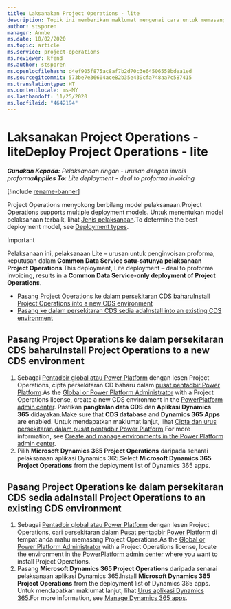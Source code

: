 ```yaml
---
title: Laksanakan Project Operations - lite
description: Topik ini memberikan maklumat mengenai cara untuk memasang pelaksanaan Lite Project Operations - urusan untuk penginvoisan proforma.
author: stsporen
manager: Annbe
ms.date: 10/02/2020
ms.topic: article
ms.service: project-operations
ms.reviewer: kfend
ms.author: stsporen
ms.openlocfilehash: d4ef905f875ac8af7b2d70c3e64506558bdea1ed
ms.sourcegitcommit: 573be7e36604ace82b35e439cfa748aa7c587415
ms.translationtype: HT
ms.contentlocale: ms-MY
ms.lasthandoff: 11/25/2020
ms.locfileid: "4642194"
---
```

# <a name="deploy-project-operations---lite"></a><span data-ttu-id="47184-103">Laksanakan Project Operations - lite</span><span class="sxs-lookup"><span data-stu-id="47184-103">Deploy Project Operations - lite</span></span>

<span data-ttu-id="47184-104">_**Gunakan Kepada:** Pelaksanaan ringan - urusan dengan invois proforma_</span><span class="sxs-lookup"><span data-stu-id="47184-104">_**Applies To:** Lite deployment - deal to proforma invoicing_</span></span>

[!include [rename-banner](~/includes/cc-data-platform-banner.md)]

<span data-ttu-id="47184-105">Project Operations menyokong berbilang model pelaksanaan.</span><span class="sxs-lookup"><span data-stu-id="47184-105">Project Operations supports multiple deployment models.</span></span> <span data-ttu-id="47184-106">Untuk menentukan model pelaksanaan terbaik, lihat [Jenis pelaksanaan](determine-deployment-type.md).</span><span class="sxs-lookup"><span data-stu-id="47184-106">To determine the best deployment model, see [Deployment types](determine-deployment-type.md).</span></span>


> [!IMPORTANT]
> <span data-ttu-id="47184-107">Pelaksanaan ini, pelaksanaan Lite – urusan untuk penginvoisan proforma, keputusan dalam **Common Data Service satu-satunya pelaksanaan Project Operations**.</span><span class="sxs-lookup"><span data-stu-id="47184-107">This deployment, Lite deployment – deal to proforma invoicing, results in a **Common Data Service-only deployment of Project Operations**.</span></span>

- [<span data-ttu-id="47184-108">Pasang Project Operations ke dalam persekitaran CDS baharu</span><span class="sxs-lookup"><span data-stu-id="47184-108">Install Project Operations into a new CDS environment</span></span>](#new)
- [<span data-ttu-id="47184-109">Pasang ke dalam persekitaran CDS sedia ada</span><span class="sxs-lookup"><span data-stu-id="47184-109">Install into an existing CDS environment</span></span>](#existing)



## <a name="install-project-operations-to-a-new-cds-environment"></a><a name="new"></a><span data-ttu-id="47184-110">Pasang Project Operations ke dalam persekitaran CDS baharu</span><span class="sxs-lookup"><span data-stu-id="47184-110">Install Project Operations to a new CDS environment</span></span>

1. <span data-ttu-id="47184-111">Sebagai [Pentadbir global atau Power Platform](https://docs.microsoft.com/power-platform/admin/global-service-administrators-can-administer-without-license) dengan lesen Project Operations, cipta persekitaran CD baharu dalam [pusat pentadbir Power Platform](https://admin.powerplatform.com).</span><span class="sxs-lookup"><span data-stu-id="47184-111">As the [Global or Power Platform Administrator](https://docs.microsoft.com/power-platform/admin/global-service-administrators-can-administer-without-license) with a Project Operations license, create a new CDS environment in the [PowerPlatform admin center](https://admin.powerplatform.com).</span></span> <span data-ttu-id="47184-112">Pastikan **pangkalan data CDS** dan **Aplikasi Dynamics 365** didayakan.</span><span class="sxs-lookup"><span data-stu-id="47184-112">Make sure that **CDS database** and **Dynamics 365 Apps** are enabled.</span></span> <span data-ttu-id="47184-113">Untuk mendapatkan maklumat lanjut, lihat [Cipta dan urus persekitaran dalam pusat pentadbir Power Platform](https://docs.microsoft.com/power-platform/admin/create-environment#create-an-environment-in-the-power-platform-admin-center).</span><span class="sxs-lookup"><span data-stu-id="47184-113">For more information, see [Create and manage environments in the Power Platform admin center](https://docs.microsoft.com/power-platform/admin/create-environment#create-an-environment-in-the-power-platform-admin-center).</span></span>
2. <span data-ttu-id="47184-114">Pilih **Microsoft Dynamics 365 Project Operations** daripada senarai pelaksanaan aplikasi Dynamics 365.</span><span class="sxs-lookup"><span data-stu-id="47184-114">Select **Microsoft Dynamics 365 Project Operations** from the deployment list of Dynamics 365 apps.</span></span>


## <a name="install-project-operations-to-an-existing-cds-environment"></a><a name="existing"></a><span data-ttu-id="47184-115">Pasang Project Operations ke dalam persekitaran CDS sedia ada</span><span class="sxs-lookup"><span data-stu-id="47184-115">Install Project Operations to an existing CDS environment</span></span>

1. <span data-ttu-id="47184-116">Sebagai [Pentadbir global atau Power Platform](https://docs.microsoft.com/power-platform/admin/global-service-administrators-can-administer-without-license) dengan lesen Project Operations, cari persekitaran dalam [Pusat pentadbir Power Platform](https://admin.powerplatform.com) di tempat anda mahu memasang Project Operations.</span><span class="sxs-lookup"><span data-stu-id="47184-116">As the [Global or Power Platform Administrator](https://docs.microsoft.com/power-platform/admin/global-service-administrators-can-administer-without-license) with a Project Operations license, locate the environment in the [PowerPlatform admin center](https://admin.powerplatform.com) where you want to install Project Operations.</span></span>
2. <span data-ttu-id="47184-117">Pasang **Microsoft Dynamics 365 Project Operations** daripada senarai pelaksanaan aplikasi Dynamics 365.</span><span class="sxs-lookup"><span data-stu-id="47184-117">Install **Microsoft Dynamics 365 Project Operations** from the deployment list of Dynamics 365 apps.</span></span> <span data-ttu-id="47184-118">Untuk mendapatkan maklumat lanjut, lihat [Urus aplikasi Dynamics 365](https://docs.microsoft.com/power-platform/admin/manage-apps).</span><span class="sxs-lookup"><span data-stu-id="47184-118">For more information, see [Manage Dynamics 365 apps](https://docs.microsoft.com/power-platform/admin/manage-apps).</span></span>


